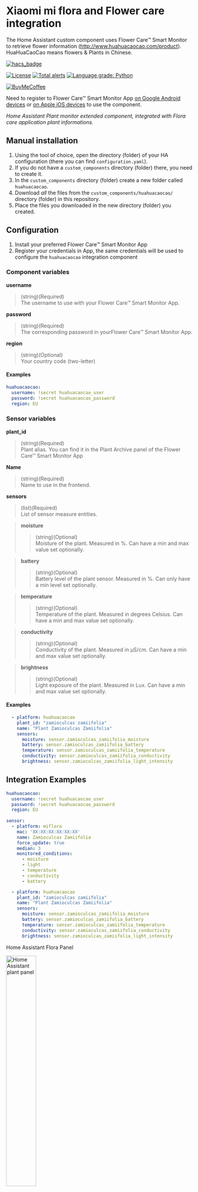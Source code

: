 # Xiaomi mi flora and Flower care integration

The Home Assistant custom component uses Flower Care&trade; Smart Monitor to retrieve flower information (http://www.huahuacaocao.com/product).
HuaHuaCaoCao  means flowers & Plants in Chinese.

[![hacs_badge](https://img.shields.io/badge/HACS-Default-orange.svg)](https://github.com/custom-components/hacs)

[![License][license-shield]](LICENSE.md)
[![Total alerts](https://img.shields.io/lgtm/alerts/g/r-renato/hass-xiaomi-mi-flora-and-flower-care.svg?logo=lgtm&logoWidth=18)](https://lgtm.com/projects/g/r-renato/hass-xiaomi-mi-flora-and-flower-care/alerts/)
[![Language grade: Python](https://img.shields.io/lgtm/grade/python/g/r-renato/hass-xiaomi-mi-flora-and-flower-care.svg?logo=lgtm&logoWidth=18)](https://lgtm.com/projects/g/r-renato/hass-xiaomi-mi-flora-and-flower-care/context:python)

[![BuyMeCoffee][buymecoffeebadge]][buymecoffee]

Need to register to Flower Care&trade; Smart Monitor App 
<a href="https://play.google.com/store/apps/details?id=com.huahuacaocao.flowercare&hl=it" target="_blank">on Google Android devices</a> or 
<a href="https://apps.apple.com/it/app/flower-care/id1095274672" target="_blank">on Apple iOS devices</a> to use the component.

_Home Assistant Plant monitor extended component, integrated with Flora care application plant informations._


## Manual installation

1. Using the tool of choice, open the directory (folder) of your HA configuration (there you can find `configuration.yaml`).
2. If you do not have a `custom_components` directory (folder) there, you need to create it.
3. In the `custom_components` directory (folder) create a new folder called `huahuacaocao`.
4. Download _all_ the files from the `custom_components/huahuacaocao/` directory (folder) in this repository.
5. Place the files you downloaded in the new directory (folder) you created.

## Configuration

1. Install your preferred Flower Care&trade; Smart Monitor App
2. Register your credentials in App, the same credentials will be used to configure the `huahuacaocao` integration component

### Component variables

**username**
>(string)(Required)<br>The username to use with your Flower Care&trade; Smart Monitor App.

**password**
>(string)(Required)<br>The corresponding password in yourFlower Care&trade; Smart Monitor App.

**region**
>(string)(Optional)<br>Your country code (two-letter)

#### Examples

```yaml
huahuacaocao:
  username: !secret huahuacaocao_user
  password: !secret huahuacaocao_password
  region: EU
```

### Sensor variables

**plant_id**
>(string)(Required)<br>Plant alias. You can find it in the Plant Archive panel of the Flower Care&trade; Smart Monitor App

**Name**
>(string)(Required)<br>Name to use in the frontend.

**sensors**
>(list)(Required)<br>List of sensor measure entities.

>**moisture**
>>(string)(Optional)<br>Moisture of the plant. Measured in %. Can have a min and max value set optionally.

>**battery**
>>(string)(Optional)<br>Battery level of the plant sensor. Measured in %. Can only have a min level set optionally.

>**temperature**
>>(string)(Optional)<br>Temperature of the plant. Measured in degrees Celsius. Can have a min and max value set optionally.

>**conductivity**
>>(string)(Optional)<br>Conductivity of the plant. Measured in µS/cm. Can have a min and max value set optionally.

>**brightness**
>>(string)(Optional)<br>Light exposure of the plant. Measured in Lux. Can have a min and max value set optionally.


#### Examples

```yaml
  - platform: huahuacaocao
    plant_id: "zamioculcas zamiifolia"
    name: "Plant Zamioculcas Zamiifolia"
    sensors:
      moisture: sensor.zamioculcas_zamiifolia_moisture
      battery: sensor.zamioculcas_zamiifolia_battery
      temperature: sensor.zamioculcas_zamiifolia_temperature
      conductivity: sensor.zamioculcas_zamiifolia_conductivity
      brightness: sensor.zamioculcas_zamiifolia_light_intensity
```

## Integration Examples

```yaml
huahuacaocao:
  username: !secret huahuacaocao_user
  password: !secret huahuacaocao_password
  region: EU
  
sensor:
  - platform: miflora
    mac: 'XX:XX:XX:XX:XX:XX'
    name: Zamioculcas Zamiifolia
    force_update: true
    median: 3
    monitored_conditions:
      - moisture
      - light
      - temperature
      - conductivity
      - battery

  - platform: huahuacaocao
    plant_id: "zamioculcas zamiifolia"
    name: "Plant Zamioculcas Zamiifolia"
    sensors:
      moisture: sensor.zamioculcas_zamiifolia_moisture
      battery: sensor.zamioculcas_zamiifolia_battery
      temperature: sensor.zamioculcas_zamiifolia_temperature
      conductivity: sensor.zamioculcas_zamiifolia_conductivity
      brightness: sensor.zamioculcas_zamiifolia_light_intensity
```

Home Assistant Flora Panel 

<img src="https://gitlab.com/rrenato/hass-xiaomi-mi-flora-and-flower-care/raw/master/.md.images/ha-plant-panel.png"  width="40%" height="40%" alt="Home Assistant plant panel">

## Lovelace Configuration

Import the card using:

```yaml
resources:
  - url: /local/hass-xiaomi-mi-flora-and-flower-care/hass-xiaomi-mi-flora-and-flower-care.js
    type: js
```
### Card variables

**Name**
>(string)(Required)<br>Name to use in the header.

**entity**
>(list)(Required)<br>huahuacaocao sensor (The huahuacaocao sensor are defined as 'plant')

#### Examples

```yaml
type: custom:xiaomi-mi-flora-and-flower-care-card
name: "Zamioculcas Zamiifolia"
entity: plant.plant_zamioculcas_zamiifolia
```

or

```yaml
type: custom:card-modder
card:
  type: custom:xiaomi-mi-flora-and-flower-care-card
  name: "Zamioculcas Zamiifolia"
  entity: plant.plant_zamioculcas_zamiifolia
style:
  background-repeat: no-repeat
  background-color: rgba(50,50,50,0.3)
  background-size: 100% 300px
  border-radius: 20px
  border: solid 1px rgba(100,100,100,0.3)
  box-shadow: 3px 3px rgba(0,0,0,0.4)
```

<img src="https://gitlab.com/rrenato/hass-xiaomi-mi-flora-and-flower-care/raw/master/.md.images/ha-lovelace-plant-card.png"  width="40%" height="40%" alt="Home Assistant lovelace card">

[license-shield]:https://img.shields.io/github/license/r-renato/hass-xiaomi-mi-flora-and-flower-care
[buymecoffee]: https://www.buymeacoffee.com/0D3WbkKrn
[buymecoffeebadge]: https://img.shields.io/badge/buy%20me%20a%20coffee-donate-yellow?style=for-the-badge